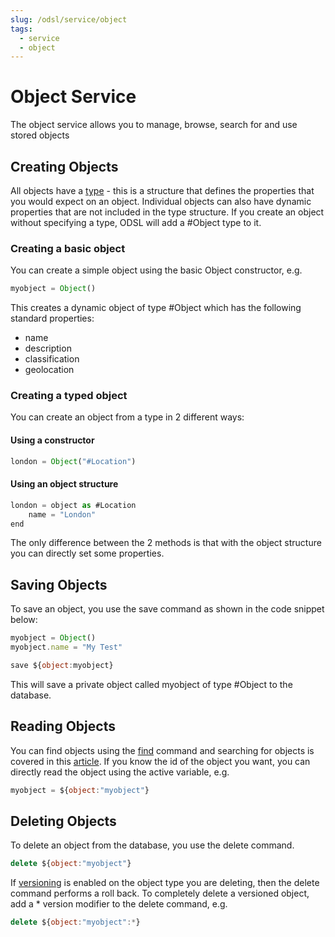 ```yaml
---
slug: /odsl/service/object
tags:
  - service
  - object
---
```

Object Service
==============

The object service allows you to manage, browse, search for and use stored objects

## Creating Objects

All objects have a [type](/docs/odsl/variable/declaredtype) - this is a structure that defines the properties that you would expect on an object. Individual objects can also have dynamic properties that are not included in the type structure. If you create an object without specifying a type, ODSL will add a #Object type to it.

### Creating a basic object

You can create a simple object using the basic Object constructor, e.g.
```js
myobject = Object()
```
This creates a dynamic object of type #Object which has the following standard properties:

*   name    
*   description    
*   classification    
*   geolocation
    

### Creating a typed object

You can create an object from a type in 2 different ways:

#### Using a constructor
```js
london = Object("#Location")
```
#### Using an object structure
```js
london = object as #Location
    name = "London"
end
```
The only difference between the 2 methods is that with the object structure you can directly set some properties.

## Saving Objects

To save an object, you use the save command as shown in the code snippet below:
```js
myobject = Object()
myobject.name = "My Test"

save ${object:myobject}
```
This will save a private object called myobject of type #Object to the database.

## Reading Objects

You can find objects using the [find](/docs/odsl/command/find) command and searching for objects is covered in this [article](/docs/tutorials/searching). If you know the id of the object you want, you can directly read the object using the active variable, e.g.
```js
myobject = ${object:"myobject"}
```

## Deleting Objects

To delete an object from the database, you use the delete command.
```js
delete ${object:"myobject"}
```
If [versioning](/docs/odsl/dm/versioning) is enabled on the object type you are deleting, then the delete command performs a roll back. To completely delete a versioned object, add a * version modifier to the delete command, e.g.

```js
delete ${object:"myobject":*}
```
